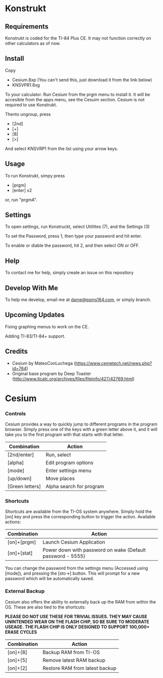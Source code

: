 # Konstrukt
## Requirements

Konstrukt is coded for the TI-84 Plus CE. It may not function correctly on other calculators as of now.

## Install 
Copy 
  - Cesium.8xp (You can't send this, just download it from the link below)
  - KNSVPR1.8xg

To your calculator.
Run Cesium from the prgm menu to install it. It will be accesible from the apps menu, see the Cesuim section.
Cesium is not required to use Konstrukt.

Thento ungroup, press 
  - [2nd]
  - [+]
  - [8]
  - [>]

And select KNSVRP1 from the list using your arrow keys. 

## Usage

To run Konstrukt, simpy press 
  - [prgm]
  - [enter] x2
  
or, run "prgmA".
  
## Settings
To open settings, run Konstruckt, select Utitlites (7), and the Settings (3)

To set the Password, press 1, then type your password and hit enter.

To enable or diable the password, hit 2, and then select ON or OFF.

## Help

To contact me for help, simply create an issue on this repository

## Develop With Me

To help me develop, email me at dame@psms164.com, or simply branch.

## Upcoming Updates

Fixing graphing menus to work on the CE.

Adding TI-83/TI-84+ support.

## Credits

  - Cesium by MateoConLuchega (https://www.cemetech.net/news.php?id=764)
  - Original base program by Deep Toaster (http://www.ticalc.org/archives/files/fileinfo/427/42769.html)
# Cesium
### Controls
Cesium provides a way to quickly jump to different programs in the program browser. Simply press one of the keys with a green letter above it, and it will take you to the first program with that starts with that letter.

| Combination     | Action                   |
|-----------------|--------------------------|
| [2nd/enter]     | Run, select              |
| [alpha]         | Edit program options     |
| [mode]          | Enter settings menu      |
| [up/down]       | Move places              |
| [Green letters] | Alpha search for program |

### Shortcuts
Shortcuts are available from the TI-OS system anywhere. Simply hold the [on] key and press the corresponding button to trigger the action.
Available actions:

| Combination | Action                                                     |
|-------------|------------------------------------------------------------|
| [on]+[prgm] | Launch Cesium Application                                  |
| [on]+[stat] | Power down with password on wake (Default password - 5555) |

You can change the password from the settings menu (Accessed using [mode]), and pressing the [sto->] button. This will prompt for a new password which will be automatically saved.

### External Backup
Cesium also offers the ability to externally back up the RAM from within the OS. These are also tied to the shortcuts:

**PLEASE DO NOT USE THESE FOR TRIVIAL ISSUES. THEY MAY CAUSE UNINTENDED WEAR ON THE FLASH CHIP, SO BE SURE TO MODERATE USEAGE.**
**THE FLASH CHIP IS ONLY DESIGNED TO SUPPORT 100,000+ ERASE CYCLES**

| Combination | Action                                                     |
|-------------|------------------------------------------------------------|
| [on]+[8]    | Backup RAM from TI-OS                                      |
| [on]+[5]    | Remove latest RAM backup                                   |
| [on]+[2]    | Restore RAM from latest backup                             |
